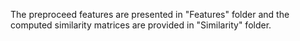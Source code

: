 The preproceed features are presented in "Features" folder and the computed similarity matrices are provided in "Similarity" folder.
